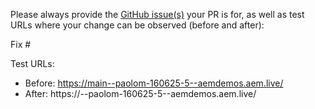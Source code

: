 Please always provide the [GitHub issue(s)](../issues) your PR is for, as well as test URLs where your change can be observed (before and after):

Fix #<gh-issue-id>

Test URLs:
- Before: https://main--paolom-160625-5--aemdemos.aem.live/
- After: https://<branch>--paolom-160625-5--aemdemos.aem.live/
